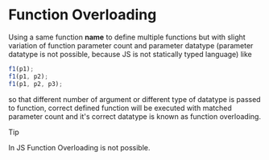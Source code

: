 # Function Overloading

Using a same function **name** to define multiple functions but with slight variation of function parameter count and parameter datatype (parameter datatype is not possible, because JS is not statically typed language) like

```js
f1(p1);
f1(p1, p2);
f1(p1, p2, p3);
```

so that different number of argument or different type of datatype is passed to function, correct defined function will be executed with matched parameter count and it's correct datatype is known as function overloading.

> [!TIP]
> In JS Function Overloading is not possible.

